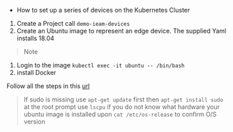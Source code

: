 * How to set up a series of devices on the Kubernetes Cluster


1. Create a Project call ``demo-ieam-devices``
1. Create an Ubuntu image to represent an edge device. The supplied Yaml installs 18.04
    
> Note

1. Login to the image
  ``kubectl exec -it ubuntu -- /bin/bash``
1. install Docker

Follow all the steps in this [url](https://docs.docker.com/install/linux/docker-ce/ubuntu/#install-using-the-repository)

> If sudo is missing use ``apt-get update`` first then ``apt-get install sudo`` at the root prompt
> use ``lscpu`` if you do not know what hardware your ubuntu image is installed upon
> ``cat /etc/os-release`` to confirm O/S version


<!-- 1JTgU41IQZUnGAL20RERW4l1RrNff6emXv1BD7zrRQkv -->